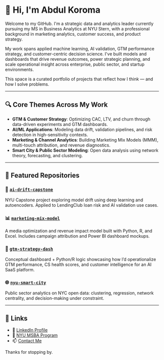 # 👋 Hi, I'm Abdul Koroma

Welcome to my GitHub. I'm a strategic data and analytics leader currently pursuing my MS in Business Analytics at NYU Stern, with a professional background in marketing analytics, customer success, and product strategy.

My work spans applied machine learning, AI validation, GTM performance strategy, and customer-centric decision science. I've built models and dashboards that drive revenue outcomes, power strategic planning, and scale operational insight across enterprise, public sector, and startup environments.

This space is a curated portfolio of projects that reflect how I think — and how I solve problems.

---

## 🔍 Core Themes Across My Work

- **GTM & Customer Strategy**: Optimizing CAC, LTV, and churn through data-driven experiments and GTM dashboards.
- **AI/ML Applications**: Modeling data drift, validation pipelines, and risk detection in high-sensitivity contexts.
- **Marketing & Channel Analytics**: Building Marketing Mix Models (MMM), multi-touch attribution, and revenue diagnostics.
- **Smart City & Public Sector Modeling**: Open data analysis using network theory, forecasting, and clustering.

---

## 📁 Featured Repositories

### 🚀 [`ai-drift-capstone`](link-to-repo)
NYU Capstone project exploring model drift using deep learning and autoencoders. Applied to LendingClub loan risk and AI validation use cases.

### 📊 [`marketing-mix-model`](link-to-repo)
A media optimization and revenue impact model built with Python, R, and Excel. Includes campaign attribution and Power BI dashboard mockups.

### 🧠 [`gtm-strategy-dash`](link-to-repo)
Conceptual dashboard + Python/R logic showcasing how I’d operationalize GTM performance, CS health scores, and customer intelligence for an AI SaaS platform.

### 🌐 [`nyu-smart-city`](link-to-repo)
Public sector analytics on NYC open data: clustering, regression, network centrality, and decision-making under constraint.

---

## 🔗 Links

- 💼 [LinkedIn Profile](www.linkedin.com/in/abdul-koroma-61019397)
- 📘 [NYU MSBA Program](https://www.stern.nyu.edu/programs-admissions/ms-business-analytics)
- 📫 [Contact Me](mailto:akoroma4749@gmail.com)

Thanks for stopping by.
